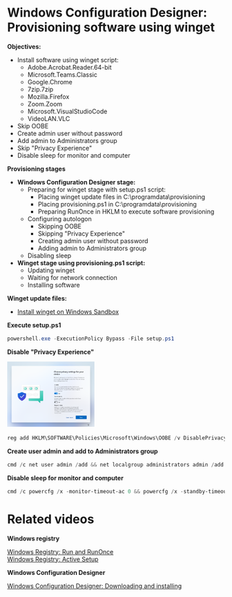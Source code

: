 # Windows Configuration Designer: Provisioning software using winget
<b>Objectives:</b>

* Install software using winget script:
    * Adobe.Acrobat.Reader.64-bit
    * Microsoft.Teams.Classic
    * Google.Chrome
    * 7zip.7zip
    * Mozilla.Firefox
    * Zoom.Zoom
    * Microsoft.VisualStudioCode
    * VideoLAN.VLC
* Skip OOBE
* Create admin user without password
* Add admin to Administrators group
* Skip "Privacy Experience"
* Disable sleep for monitor and computer

<b>Provisioning stages</b>

* <b>Windows Configuration Designer stage:</b>
    * Preparing for winget stage with setup.ps1 script:
        * Placing winget update files in C:\programdata\provisioning
        * Placing provisioning.ps1 in C:\programdata\provisioning
        * Preparing RunOnce in HKLM to execute software provisioning
    * Configuring autologon
        * Skipping OOBE
        * Skipping "Privacy Experience"
        * Creating admin user without password
        * Adding admin to Administrators group
    * Disabling sleep
* <b>Winget stage using provisioning.ps1 script:</b>
    * Updating winget
    * Waiting for network connection
    * Installing software

<b>Winget update files:</b>

* [Install winget on Windows Sandbox](https://learn.microsoft.com/en-us/windows/package-manager/winget/#install-winget-on-windows-sandbox) <br />

<b>Execute setup.ps1</b>

```powershell
powershell.exe -ExecutionPolicy Bypass -File setup.ps1
```

<b>Disable "Privacy Experience"</b>

<img src="img/privacySettings.png" width=40% height=40%>

```powershell
reg add HKLM\SOFTWARE\Policies\Microsoft\Windows\OOBE /v DisablePrivacyExperience /t REG_DWORD /d 1
```

<b>Create user admin and add to Administrators group </b>
```powershell
cmd /c net user admin /add && net localgroup administrators admin /add
```

<b>Disable sleep for monitor and computer</b>
```powershell
cmd /c powercfg /x -monitor-timeout-ac 0 && powercfg /x -standby-timeout-ac 0
```

# Related videos
<b>Windows registry</b>

[Windows Registry: Run and RunOnce](https://youtu.be/zgFzCq5uEPw) <br />
[Windows Registry: Active Setup](https://youtu.be/HrVJ7wdvfmo) <br />

<b>Windows Configuration Designer</b>

[Windows Configuration Designer: Downloading and installing](https://youtu.be/cSa12YaNMbU) <br />
